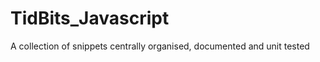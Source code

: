 TidBits_Javascript
==================

A collection of snippets centrally organised, documented and unit tested
